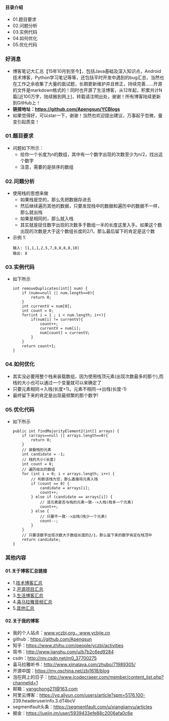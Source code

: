 #### 目录介绍
- 01.题目要求
- 02.问题分析
- 03.实例代码
- 04.如何优化
- 05.优化代码



### 好消息
- 博客笔记大汇总【15年10月到至今】，包括Java基础及深入知识点，Android技术博客，Python学习笔记等等，还包括平时开发中遇到的bug汇总，当然也在工作之余收集了大量的面试题，长期更新维护并且修正，持续完善……开源的文件是markdown格式的！同时也开源了生活博客，从12年起，积累共计N篇[近100万字，陆续搬到网上]，转载请注明出处，谢谢！所有博客陆续更新到GitHub上！
- **链接地址：https://github.com/Apengsun/YCBlogs**
- 如果觉得好，可以star一下，谢谢！当然也欢迎提出建议，万事起于忽微，量变引起质变！






### 01.题目要求
- 问题如下所示：
    - 给你一个长度为n的数组，其中有一个数字出现的次数至少为n/2，找出这个数字
    - 注意，需要的是排序的数组



### 02.问题分析
- 使用栈的思想来做
    - 如果栈是空的，那么先把数据存进去
    - 然后继续遍历其他的数据，只要发现栈中的数据和遍历中的数据不一样，那么就出栈
    - 如果是相同的，那么就入栈
    - 其实就是捉住数字出现的次数多于数组一半的长度这里入手。如果这个数出现的次数是大于这个数组长度的2/1，那么最后留下的肯定是这个数
- 示例 1:
    ```
    输入: [1,1,1,2,5,7,8,8,8,8,10]
    输出: 8
    ```



### 03.实例代码
- 如下所示
    ```
    int removeDuplicates(int[] num) {
        if (num==null || num.length==0){
            return 0;
        }
        int currentV = num[0];
        int count = 0;
        for(int i = 1 ; i < num.length; i++){
            if(num[i] != currentV){
                count++;
                currentV = num[i];
                num[count] = currentV;
            }
        }
        return count+1;
    }
    ```



### 04.如何优化
- 其实没必要用整个栈来装载数组，因为使用栈顶元素(出现次数最多的那个),而栈的大小也可以通过一个变量就可以来确定了
- 只要元素相同->入栈(长度+1)。元素不相同-->出栈(长度-1)
- 最终留下来的肯定是出现最频繁的那个数字!




### 05.优化代码
- 如下所示
    ```
    public int findMajorityElement2(int[] arrays) {
        if (arrays==null || arrays.length==0){
            return 0;
        }
        // 装载栈的元素
        int candidate = -1;
        // 栈的大小(长度)
        int count = 0;
        // 遍历给出的数组
        for (int i = 0; i < arrays.length; i++) {
            // 判断该栈为空，那么直接将元素入栈
            if (count == 0) {
                candidate = arrays[i];
                count++;
            } else if (candidate == arrays[i]) {
                // 该元素是否与栈的元素一致-->入栈(栈多一个元素)
                count++;
            } else {
                // 只要不一致-->出栈(栈少一个元素)
                count--;
            }
        }
        // 只要该数字出现次数大于数组长度的2/1，那么留下来的数字肯定在栈顶中
        return candidate;
    }
    ```



### 其他内容
#### 01.关于博客汇总链接
- 1.[技术博客汇总](https://www.jianshu.com/p/614cb839182c)
- 2.[开源项目汇总](https://blog.csdn.net/m0_37700275/article/details/80863574)
- 3.[生活博客汇总](https://blog.csdn.net/m0_37700275/article/details/79832978)
- 4.[喜马拉雅音频汇总](https://www.jianshu.com/p/f665de16d1eb)
- 5.[其他汇总](https://www.jianshu.com/p/53017c3fc75d)



#### 02.关于我的博客
- 我的个人站点：www.yczbj.org，www.ycbjie.cn
- github：https://github.com/Apengsun
- 知乎：https://www.zhihu.com/people/yczbj/activities
- 简书：http://www.jianshu.com/u/b7b2c6ed9284
- csdn：http://my.csdn.net/m0_37700275
- 喜马拉雅听书：http://www.ximalaya.com/zhubo/71989305/
- 开源中国：https://my.oschina.net/zbj1618/blog
- 泡在网上的日子：http://www.jcodecraeer.com/member/content_list.php?channelid=1
- 邮箱：yangchong211@163.com
- 阿里云博客：https://yq.aliyun.com/users/article?spm=5176.100- 239.headeruserinfo.3.dT4bcV
- segmentfault头条：https://segmentfault.com/u/xiangjianyu/articles
- 掘金：https://juejin.im/user/5939433efe88c2006afa0c6e










